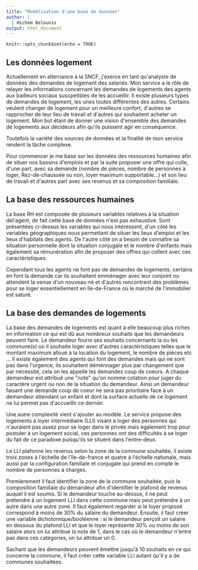 ```yaml
---
title: "Modélisation d'une base de données"
author: |
  | Hichem Belounis
output: html_document
---
```


```{r setup, include=FALSE}
knitr::opts_chunk$set(echo = TRUE)
```

## Les données logement
Actuellement en alternance à la SNCF, j'exerce en tant qu'analyste de données des demandes de logement des salariés. 
Mon service a le rôle de relayer les informations concernant les demandes de logements des agents aux bailleurs sociaux suscpetibles de les accueillir.
Il existe plusieurs types de demandes de logement, les unes toutes différentes des autres. Certains veulent changer de logement pour un meilleure confort, d'autres se rapprocher de leur lieu de travail et d'autres qui souhaitent acheter un logement. 
Mon but étant de donner une vision d'ensemble des demandes de logements aux décideurs afin qu'ils puissent agir en conséquence. 

Toutefois la variété des sources de données et la finalité de mon service rendent la tâche complexe.

Pour commencer je me base sur les données des ressources humaines afin de situer nos bassins d'emplois et par la suite proposer une offre qui colle, d'une part, avec  sa demande (nombre de pièces, nombre de personnes à loger, Rez-de-chaussée ou non, loyer maximum supportable...) et son lieu de travail et d'autres part avec ses revenus et sa composition familiale. 

## La base des ressources humaines

La base RH est composée de plusieurs variables relatives à la situation del'agent, de fait cette base de données n'est pas exhaustive. Sont présentées ci-dessus les variables qui nous intéressent, d'un côté les variables géographiques nous permettant de situer les lieux d'emploi et les lieux d'habitats des agents. De l'autre côté on a besoin de connaître sa situation personnelle dont la situation conjugale et le nombre d'enfants mais également sa rémunération afin de proposer des offres qui collent avec ces caractéristiques.

Cependant tous les agents ne font pas de demandes de logements, certains en font la demande car ils souhaitent emménager avec leur conjoint ou attendent la venue d'un nouveau né et d'autres rencontrent des problèmes pour se loger essentiellement en île-de-France où le marché de l'immobilier est saturé.


## La base des demandes de logements


La base des demandes de logements est quant à elle beaucoup plus riches en information ce qui est dû aux nombreux souhaits que les demandeurs peuvent faire. Le demandeur fourni ses souhaits concernants la ou les commune(s) où il souhaite loger avec d'autres caractéristiques telles que le montant maximum alloué à la location du logement, le nombre de pièces etc ... Il existe également des agents qui font des demandes mais qui ne sont pas dans l'urgence, ils souhaitent déménnager plus par changement que par nécessité, cela on les appelle les demandes coup de coeurs. A chaque demandeur est attribué une "note" qu'on nomme cotation pour juger du caractère urgent ou non de la situation du demandeur. Ainsi un demandeur faisant une demande coup de coeur ne sera pas prioritaire face à un demandeur attendant un enfant et dont la surface actuelle de ce logement ne lui permet pas d'accueillir ce dernier. 

Une autre complexité vient s'ajouter au modèle. Le service propose des logements à loyer intermédiaire (LLI) visant à loger des personnes qui n'auraient pas assez pour se loger dans le privée mais également trop pour postuler à un logement social, ces personnes ont des difficultés à se loger du fait de ce paradoxe puisqu'ils se situent dans l'entre-deux.

Le LLI plafonne les revenus selon la zone de la commune souhaitée, il existe troix zones à l'échelle de l'île-de-france et quatre à l'échelle nationale, mais aussi par la configuration familiale et conjugale qui prend en compte le nombre de personnes à charges. 

Premièrement il faut identifier la zone de la commune souhaitée, puis la composition familiale du demandeur afin d'identifier le plafond de revenus auquel il est soumis. Si le demandeur touche au-dessus, il ne peut prétendre à un logement LLI dans cette commune mais peut prétendre à un autre dans une autre zone. Il faut également regarder si le loyer proposé correspond à moins de 30% du salaire du demandeur. Ensuite, il faut créer une variable dichotomique/booléenne : si le demandeur perçoit un salaire en dessous du plafond LLI et que le loyer représente 30% ou moins de son salaire alors on lui attribue la note de 1, dans le cas où le demandeur n'entre pas dans ces catégories, on lui attribue un 0.

Sachant que les demandeurs peuvent émettre jusqu'à 10 souhaits en ce qui concerne la commune, il faut créer cette variable LLI autant qu'il y a de communes souhaitées. 
 





